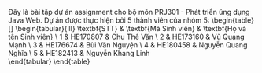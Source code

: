 Đây là bài tập dự án assignment cho bộ môn PRJ301 - Phát triển úng dụng Java Web. Dự án được thực hiện bởi 5 thành viên của nhóm 5:
\begin{table}[]
\begin{tabular}{lll}
\textbf{STT} & \textbf{Mã Sinh viên} & \textbf{Họ và tên Sinh viên} \\
1            & HE170807              & Chu Thế Văn                  \\
2            & HE173160              & Vũ Quang Mạnh                \\
3            & HE176674              & Bùi Văn Nguyện               \\
4            & HE180458              & Nguyễn Quang Nghĩa           \\
5            & HE182413              & Nguyễn Khang Linh           
\end{tabular}
\end{table}
